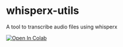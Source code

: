 # whisperx-utils
 A tool to transcribe audio files using whisperx

[![Open In Colab](https://colab.research.google.com/assets/colab-badge.svg)](https://colab.research.google.com/github/GracefulTabby/whisperx-utils/blob/main/transcription_tool.ipynb)  

